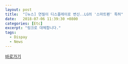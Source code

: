 ```yaml
---
layout: post
title:  "[뉴스] 연필이 디스플레이로 변신..LG의 '스마트펜' 특허"
date:   2018-07-06 11:39:30 +0800
categories: [Etc]
excerpt: "링크로 대체합니다."
tags:
  - Dispay
  - News
---
```



[바로가기](http://v.media.daum.net/v/20180706081821831?d=y)

